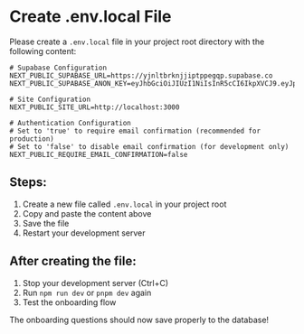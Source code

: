 # Create .env.local File

Please create a `.env.local` file in your project root directory with the following content:

```env
# Supabase Configuration
NEXT_PUBLIC_SUPABASE_URL=https://yjnltbrknjjiptppegqp.supabase.co
NEXT_PUBLIC_SUPABASE_ANON_KEY=eyJhbGciOiJIUzI1NiIsInR5cCI6IkpXVCJ9.eyJpc3MiOiJzdXBhYmFzZSIsInJlZiI6Inlqbmx0YnJrbmpqaXB0cHBlZ3FwIiwicm9sZSI6ImFub24iLCJpYXQiOjE3NDk5OTg4OTksImV4cCI6MjA2NTU3NDg5OX0.porgzfxK5pPyKvWa7Pf9YO6KV4Sno3BYEf2j4jlrFqc

# Site Configuration
NEXT_PUBLIC_SITE_URL=http://localhost:3000

# Authentication Configuration
# Set to 'true' to require email confirmation (recommended for production)
# Set to 'false' to disable email confirmation (for development only)
NEXT_PUBLIC_REQUIRE_EMAIL_CONFIRMATION=false
```

## Steps:

1. Create a new file called `.env.local` in your project root
2. Copy and paste the content above
3. Save the file
4. Restart your development server

## After creating the file:

1. Stop your development server (Ctrl+C)
2. Run `npm run dev` or `pnpm dev` again
3. Test the onboarding flow

The onboarding questions should now save properly to the database! 